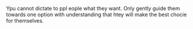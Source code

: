 Ypu cannot dictate to ppl eople what they want. Only gently guide them towards one option with understanding that htey will make the best chocie for themselves.
